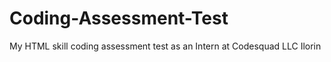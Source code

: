 # Coding-Assessment-Test
 My HTML skill coding assessment test as an Intern at Codesquad LLC Ilorin

